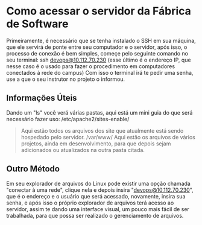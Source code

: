 # Como acessar o servidor da Fábrica de Software
Primeiramente, é necessário que se tenha instalado o SSH em sua máquina, que ele servirá de ponte entre seu computador e o servidor, após isso, o processo de conexão é bem simples, começe pelo seguinte comando no seu terminal:
ssh devops@10.112.70.230 (esse último é o endereço IP, que nesse caso é o usado para fazer o procedimento em computadores conectados à rede do campus)
Com isso o terminal irá te pedir uma senha, use a que o seu instrutor no projeto o informou.

## Informações Úteis
Dando um "ls" você verá várias pastas, aqui está um mini guia do que será necessário fazer uso:
/etc/apache2/sites-enable/
> Aqui estão todos os arquivos dos site que atualmente está sendo hospedado pelo servidor.
/var/www/
> Aqui estão os arquivos de vários projetos, ainda em desenvolvimento, para que depois sejam adicionados ou atualizados na outra pasta citada.

## Outro Método 
Em seu explorador de arquivos do Linux pode existir uma opção chamada "conectar à uma rede", clique nela e depois insira "devops@10.112.70.230", que é o endereço e o usuário que será acessado, novamente, insira sua senha, e após isso o próprio explorador de arquivos terá acesso ao servidor, assim te dando uma interface visual, um pouco mais fácil de ser trabalhada, para que possa ser realizado o gerenciamento de arquivos.
